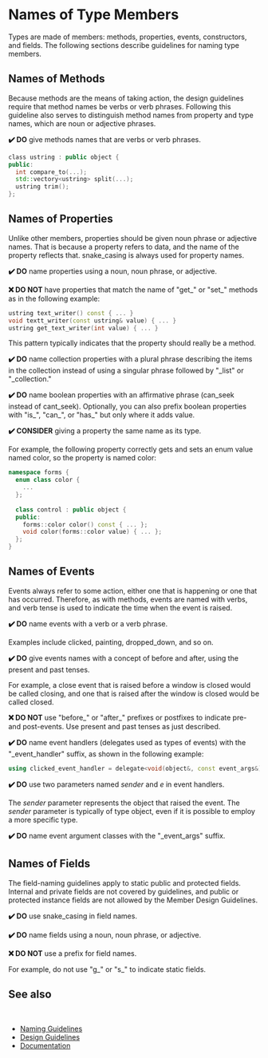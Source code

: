 # Names of Type Members

Types are made of members: methods, properties, events, constructors, and fields. The following sections describe guidelines for naming type members.

## Names of Methods

Because methods are the means of taking action, the design guidelines require that method names be verbs or verb phrases. Following this guideline also serves to distinguish method names from property and type names, which are noun or adjective phrases.

**✔️ DO** give methods names that are verbs or verb phrases.

```cpp
​class ustring : public object {
public:
  int compare_to(...);
  std::vectory<ustring> split(...);
  ustring trim();
};
```

## Names of Properties

Unlike other members, properties should be given noun phrase or adjective names. That is because a property refers to data, and the name of the property reflects that. snake_casing is always used for property names.

**✔️ DO** name properties using a noun, noun phrase, or adjective.

**❌ DO NOT** have properties that match the name of "get_" or "set_" methods as in the following example:

```cpp
ustring text_writer() const { ... }
void textt_writer(const ustring& value) { ... }
ustring get_text_writer(int value) { ... }
```

This pattern typically indicates that the property should really be a method.

**✔️ DO** name collection properties with a plural phrase describing the items in the collection instead of using a singular phrase followed by "_list" or "_collection."

**✔️ DO** name boolean properties with an affirmative phrase (can_seek instead of cant_seek). Optionally, you can also prefix boolean properties with "is_", "can_", or "has_" but only where it adds value.

**✔️ CONSIDER** giving a property the same name as its type.

For example, the following property correctly gets and sets an enum value named color, so the property is named color:

```cpp
namespace forms {
  enum class color {
    ...
  };
  ​
  class control : public object {
  public:
    forms::color color() const { ... };
    void color(forms::color value) { ... };
  };
}
```

## Names of Events

Events always refer to some action, either one that is happening or one that has occurred. Therefore, as with methods, events are named with verbs, and verb tense is used to indicate the time when the event is raised.

**✔️ DO** name events with a verb or a verb phrase.

Examples include clicked, painting, dropped_down, and so on.

**✔️ DO** give events names with a concept of before and after, using the present and past tenses.

For example, a close event that is raised before a window is closed would be called closing, and one that is raised after the window is closed would be called closed.

**❌ DO NOT** use "before_" or "after_" prefixes or postfixes to indicate pre- and post-events. Use present and past tenses as just described.

**✔️ DO** name event handlers (delegates used as types of events) with the "_event_handler" suffix, as shown in the following example:

```cpp
using clicked_event_handler = delegate<void(object&, const event_args&)>;
```
**✔️ DO** use two parameters named *sender* and *e* in event handlers.

The *sender* parameter represents the object that raised the event. The *sender* parameter is typically of type object, even if it is possible to employ a more specific type.

**✔️ DO** name event argument classes with the "_event_args" suffix.

## Names of Fields

The field-naming guidelines apply to static public and protected fields. Internal and private fields are not covered by guidelines, and public or protected instance fields are not allowed by the Member Design Guidelines.

**✔️ DO** use snake_casing in field names.

**✔️ DO** name fields using a noun, noun phrase, or adjective.

**❌ DO NOT** use a prefix for field names.

For example, do not use "g_" or "s_" to indicate static fields.

## See also
​
* [Naming Guidelines](/docs/documentation/Design%20Guidelines/Naming%20Guidelines)
* [Design Guidelines](/docs/documentation/Design%20Guidelines)
* [Documentation](/docs/documentation)
